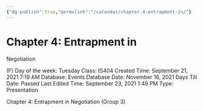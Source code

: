 ```yaml
---
{"dg-publish":true,"permalink":"/calendar/chapter-4-entrapment-in/"}
---
```


# Chapter 4: Entrapment in
Negotiation

(F) Day of the week: Tuesday
Class: IS404
Created Time: September 21, 2021 7:19 AM
Database: Events Database
Date: November 16, 2021
Days Till Date: Passed
Last Edited Time: September 23, 2021 1:49 PM
Type: Presentation

Chapter 4: Entrapment in Negotiation (Group 3)